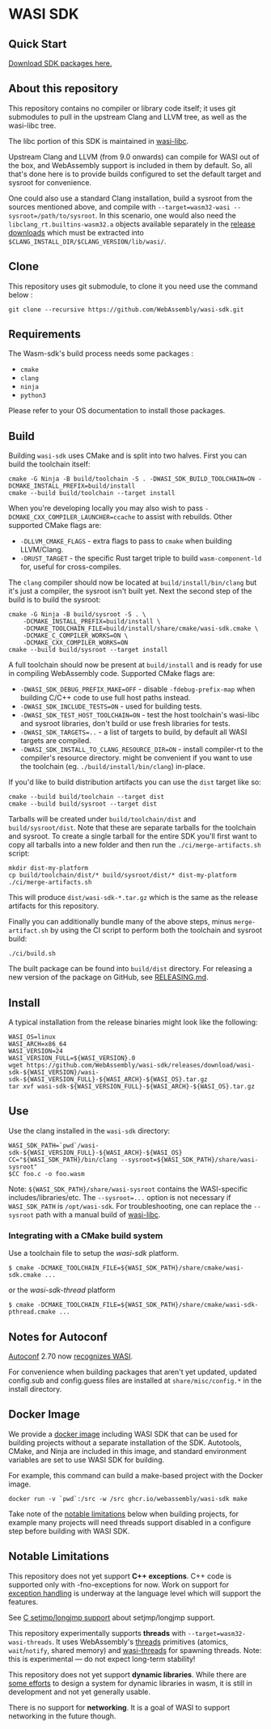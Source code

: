 # WASI SDK

## Quick Start

[Download SDK packages here.][releases]

[releases]: https://github.com/WebAssembly/wasi-sdk/releases

## About this repository

This repository contains no compiler or library code itself; it uses
git submodules to pull in the upstream Clang and LLVM tree, as well as the
wasi-libc tree.

The libc portion of this SDK is maintained in [wasi-libc].

[wasi-libc]: https://github.com/WebAssembly/wasi-libc

Upstream Clang and LLVM (from 9.0 onwards) can compile for WASI out of the box,
and WebAssembly support is included in them by default. So, all that's done here
is to provide builds configured to set the default target and sysroot for
convenience.

One could also use a standard Clang installation, build a sysroot from the
sources mentioned above, and compile with `--target=wasm32-wasi
--sysroot=/path/to/sysroot`. In this scenario, one would also need the
`libclang_rt.builtins-wasm32.a` objects available separately in the [release
downloads][releases] which must be extracted into
`$CLANG_INSTALL_DIR/$CLANG_VERSION/lib/wasi/`.

## Clone

This repository uses git submodule, to clone it you need use the command below :

```shell script
git clone --recursive https://github.com/WebAssembly/wasi-sdk.git
```

## Requirements

The Wasm-sdk's build process needs some packages :

* `cmake`
* `clang`
* `ninja`
* `python3`

Please refer to your OS documentation to install those packages.

## Build

Building `wasi-sdk` uses CMake and is split into two halves. First you can build
the toolchain itself:

```shell script
cmake -G Ninja -B build/toolchain -S . -DWASI_SDK_BUILD_TOOLCHAIN=ON -DCMAKE_INSTALL_PREFIX=build/install
cmake --build build/toolchain --target install
```

When you're developing locally you may also wish to pass
`-DCMAKE_CXX_COMPILER_LAUNCHER=ccache` to assist with rebuilds. Other supported
CMake flags are:

* `-DLLVM_CMAKE_FLAGS` - extra flags to pass to `cmake` when building
  LLVM/Clang.
* `-DRUST_TARGET` - the specific Rust target triple to build `wasm-component-ld`
  for, useful for cross-compiles.

The `clang` compiler should now be located at `build/install/bin/clang` but it's
just a compiler, the sysroot isn't built yet. Next the second step of the build
is to build the sysroot:

```shell script
cmake -G Ninja -B build/sysroot -S . \
    -DCMAKE_INSTALL_PREFIX=build/install \
    -DCMAKE_TOOLCHAIN_FILE=build/install/share/cmake/wasi-sdk.cmake \
    -DCMAKE_C_COMPILER_WORKS=ON \
    -DCMAKE_CXX_COMPILER_WORKS=ON
cmake --build build/sysroot --target install
```

A full toolchain should now be present at `build/install` and is ready for use
in compiling WebAssembly code. Supported CMake flags are:

* `-DWASI_SDK_DEBUG_PREFIX_MAKE=OFF` - disable `-fdebug-prefix-map` when
  building C/C++ code to use full host paths instead.
* `-DWASI_SDK_INCLUDE_TESTS=ON` - used for building tests.
* `-DWASI_SDK_TEST_HOST_TOOLCHAIN=ON` - test the host toolchain's wasi-libc and
  sysroot libraries, don't build or use fresh libraries for tests.
* `-DWASI_SDK_TARGETS=..` - a list of targets to build, by default all WASI
  targets are compiled.
* `-DWASI_SDK_INSTALL_TO_CLANG_RESOURCE_DIR=ON` - install compiler-rt
  to the compiler's resource directory. might be convenient if you want to
  use the toolchain (eg. `./build/install/bin/clang`) in-place.

If you'd like to build distribution artifacts you can use the `dist` target like
so:

```shell script
cmake --build build/toolchain --target dist
cmake --build build/sysroot --target dist
```

Tarballs will be created under `build/toolchain/dist` and `build/sysroot/dist`.
Note that these are separate tarballs for the toolchain and sysroot. To create a
single tarball for the entire SDK you'll first want to copy all tarballs into a
new folder and then run the `./ci/merge-artifacts.sh` script:

```shell script
mkdir dist-my-platform
cp build/toolchain/dist/* build/sysroot/dist/* dist-my-platform
./ci/merge-artifacts.sh
```

This will produce `dist/wasi-sdk-*.tar.gz` which is the same as the release
artifacts for this repository.

Finally you can additionally bundle many of the above steps, minus
`merge-artifact.sh` by using the CI script to perform both the toolchain and
sysroot build:

```shell script
./ci/build.sh
```

The built package can be found into `build/dist` directory.
For releasing a new version of the package on GitHub,
see [RELEASING.md](RELEASING.md).

## Install

A typical installation from the release binaries might look like the following:

```shell script
WASI_OS=linux
WASI_ARCH=x86_64
WASI_VERSION=24
WASI_VERSION_FULL=${WASI_VERSION}.0
wget https://github.com/WebAssembly/wasi-sdk/releases/download/wasi-sdk-${WASI_VERSION}/wasi-sdk-${WASI_VERSION_FULL}-${WASI_ARCH}-${WASI_OS}.tar.gz
tar xvf wasi-sdk-${WASI_VERSION_FULL}-${WASI_ARCH}-${WASI_OS}.tar.gz
```

## Use

Use the clang installed in the `wasi-sdk` directory:

```shell script
WASI_SDK_PATH=`pwd`/wasi-sdk-${WASI_VERSION_FULL}-${WASI_ARCH}-${WASI_OS}
CC="${WASI_SDK_PATH}/bin/clang --sysroot=${WASI_SDK_PATH}/share/wasi-sysroot"
$CC foo.c -o foo.wasm
```

Note: `${WASI_SDK_PATH}/share/wasi-sysroot` contains the WASI-specific
includes/libraries/etc. The `--sysroot=...` option is not necessary if
`WASI_SDK_PATH` is `/opt/wasi-sdk`. For troubleshooting, one can replace the
`--sysroot` path with a manual build of [wasi-libc].

### Integrating with a CMake build system

Use a toolchain file to setup the *wasi-sdk* platform.

```
$ cmake -DCMAKE_TOOLCHAIN_FILE=${WASI_SDK_PATH}/share/cmake/wasi-sdk.cmake ...
```

or the *wasi-sdk-thread* platform

```
$ cmake -DCMAKE_TOOLCHAIN_FILE=${WASI_SDK_PATH}/share/cmake/wasi-sdk-pthread.cmake ...
```

## Notes for Autoconf

[Autoconf] 2.70 now [recognizes WASI].

[Autoconf]: https://www.gnu.org/software/autoconf/autoconf.html
[recognizes WASI]: https://git.savannah.gnu.org/gitweb/?p=autoconf.git;a=blob;f=build-aux/config.sub;h=19c9553b1825cafb182115513bc628e0ee801bd0;hb=97fbc5c184acc6fa591ad094eae86917f03459fa#l1723

For convenience when building packages that aren't yet updated, updated
config.sub and config.guess files are installed at `share/misc/config.*`
in the install directory.

## Docker Image

We provide a [docker image] including WASI SDK that can be used for building
projects without a separate installation of the SDK. Autotools, CMake, and Ninja
are included in this image, and standard environment variables are set to use
WASI SDK for building.

[docker image]: https://github.com/WebAssembly/wasi-sdk/pkgs/container/wasi-sdk

For example, this command can build a make-based project with the Docker
image.

```
docker run -v `pwd`:/src -w /src ghcr.io/webassembly/wasi-sdk make
```

Take note of the [notable limitations](#notable-limitations) below when
building projects, for example many projects will need threads support
disabled in a configure step before building with WASI SDK.

## Notable Limitations

This repository does not yet support __C++ exceptions__. C++ code is supported
only with -fno-exceptions for now.
Work on support for [exception handling] is underway at the
language level which will support the features.

[exception handling]: https://github.com/WebAssembly/exception-handling/

See [C setjmp/longjmp support] about setjmp/longjmp support.

[C setjmp/longjmp support]: SetjmpLongjmp.md

This repository experimentally supports __threads__ with
`--target=wasm32-wasi-threads`. It uses WebAssembly's [threads] primitives
(atomics, `wait`/`notify`, shared memory) and [wasi-threads] for spawning
threads. Note: this is experimental &mdash; do not expect long-term stability!

[threads]: https://github.com/WebAssembly/threads
[wasi-threads]: https://github.com/WebAssembly/wasi-threads

This repository does not yet support __dynamic libraries__. While there are
[some efforts] to design a system for dynamic libraries in wasm, it is still in
development and not yet generally usable.

[some efforts]: https://github.com/WebAssembly/tool-conventions/blob/master/DynamicLinking.md

There is no support for __networking__. It is a goal of WASI to support
networking in the future though.
